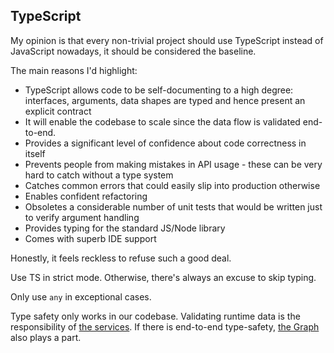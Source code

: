 ## TypeScript

My opinion is that every non-trivial project should use TypeScript instead of JavaScript nowadays, it should be considered the baseline.

The main reasons I'd highlight:

* TypeScript allows code to be self-documenting to a high degree: interfaces, arguments, data shapes are typed and hence present an explicit contract
* It will enable the codebase to scale since the data flow is validated end-to-end.
* Provides a significant level of confidence about code correctness in itself
* Prevents people from making mistakes in API usage - these can be very hard to catch without a type system
* Catches common errors that could easily slip into production otherwise
* Enables confident refactoring
* Obsoletes a considerable number of unit tests that would be written just to verify argument handling
* Provides typing for the standard JS/Node library
* Comes with superb IDE support

Honestly, it feels reckless to refuse such a good deal.

Use TS in strict mode. Otherwise, there's always an excuse to skip typing.

Only use `any` in exceptional cases.

Type safety only works in our codebase. Validating runtime data is the responsibility of [the services](architecture/services.md). If there is end-to-end type-safety, [the Graph](architecture/http.md) also plays a part.
